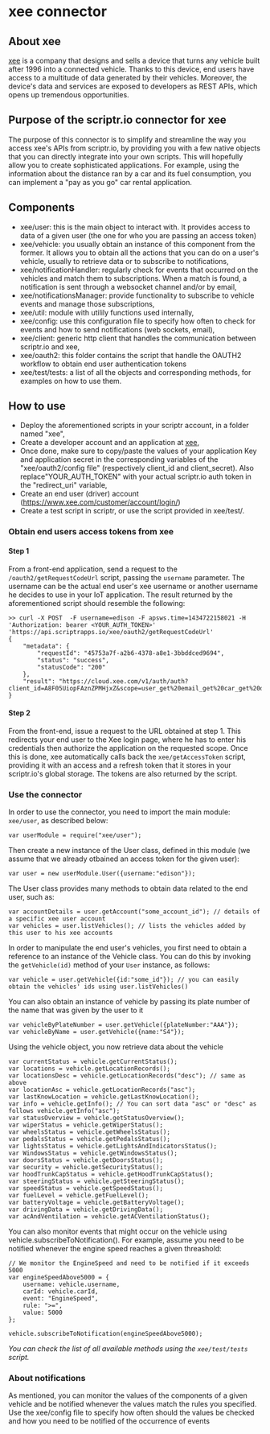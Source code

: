 # xee connector
## About xee
[xee](http://www.xee.com) is a company that designs and sells a device that turns any vehicle built after 1996 into a connected vehicle. 
Thanks to this device, end users have access to a multitude of data generated by their vehicles.
Moreover, the device's data and services are exposed to developers as REST APIs, which opens up tremendous opportunities.
## Purpose of the scriptr.io connector for xee
The purpose of this connector is to simplify and streamline the way you access xee's APIs from scriptr.io, by providing you with a few native objects that you can directly integrate into your own scripts. 
This will hopefully allow you to create sophisticated applications. For example, using the information about the distance ran by a car and its fuel consumption, you can implement a "pay as you go" car rental
application.
## Components
- xee/user: this is the main object to interact with. It provides access to data of a given user (the one for who you are passing an access token)
- xee/vehicle: you usually obtain an instance of this component from the former. It allows you to obtain all the actions that you can do on a user's vehicle, usually to retrieve data or to subscribe to notifications,
- xee/notificationHandler: regularly check for events that occurred on the vehicles and match them to subscriptions. When a match is found, a notification is sent through a websocket channel and/or by email,
- xee/notificationsManager: provide functionality to subscribe to vehicle events and manage those subscriptions,
- xee/util: module with utilily functions used internally,
- xee/config: use this configuration file to specify how often to check for events and how to send notifications (web sockets, email),
- xee/client: generic http client that handles the communication between scriptr.io and xee,
- xee/oauth2: this folder contains the script that handle the OAUTH2 workflow to obtain end user authentication tokens
- xee/test/tests: a list of all the objects and corresponding methods, for examples on how to use them.

## How to use
- Deploy the aforementioned scripts in your scriptr account, in a folder named "xee",
- Create a developer account and an application at [xee](https://developer.xee.com/),
- Once done, make sure to copy/paste the values of your application Key and application secret in the corresponding
variables of the "xee/oauth2/config file" (respectively client_id and client_secret). Also replace"YOUR_AUTH_TOKEN" with your actual scriptr.io auth token in the "redirect_uri" variable,
- Create an end user (driver) account (https://www.xee.com/customer/account/login/)  
- Create a test script in scriptr, or use the script provided in xee/test/. 

### Obtain end users access tokens from xee

#### Step 1
From a front-end application, send a request to the ```/oauth2/getRequestCodeUrl``` script, passing the ```username``` parameter. 
The username can be the actual end user's xee username or another username he decides to use in your IoT application. 
The result returned by the aforementioned script should resemble the following:

```
>> curl -X POST  -F username=edison -F apsws.time=1434722158021 -H 'Authorization: bearer <YOUR_AUTH_TOKEN>' 'https://api.scriptrapps.io/xee/oauth2/getRequestCodeUrl'
{
	"metadata": {
		"requestId": "45753a7f-a2b6-4378-a8e1-3bbddced9694",
		"status": "success",
		"statusCode": "200"
	},
	"result": "https://cloud.xee.com/v1/auth/auth?client_id=A8F05UiopFAznZPMHjxZ&scope=user_get%20email_get%20car_get%20data_get%20location_get%20address_all%20accelerometer_get&state=42e8e1&redirect_uri=https%3A%2F%2Fapi.scriptr.io%2Fxee%2Foauth2%2FgetAccessToken%3Fauth_token%3CRkY19EJKL0UcNw%3D%3D""
}
```
#### Step 2

From the front-end, issue a request to the URL obtained at step 1. This redirects your end user to the Xee login page, 
where he has to enter his credentials then authorize the application on the requested scope. 
Once this is done, xee automatically calls back the ```xee/getAccessToken``` script, providing it with an access and a refresh token that it stores in your scriptr.io's global storage. The tokens are also returned by the script.

### Use the connector

In order to use the connector, you need to import the main module: ```xee/user```, as described below:
```
var userModule = require("xee/user");
```
Then create a new instance of the User class, defined in this module (we assume that we already otbained an access token for the given user):
```
var user = new userModule.User({username:"edison"});
```
The User class provides many methods to obtain data related to the end user, such as:
```
var accountDetails = user.getAccount("some_account_id"); // details of a specific xee user account
var vehicles = user.listVehicles(); // lists the vehicles added by this user to his xee accounts
```
In order to manipulate the end user's vehicles, you first need to obtain a reference to an instance of the Vehicle class. You can do this by invoking the ```getVehicle(id)``` method of your ```User``` instance, as follows:
```
var vehicle = user.getVehicle({id:"some_id"}); // you can easily obtain the vehicles' ids using user.listVehicles()
```
You can also obtain an instance of vehicle by passing its plate number of the name that was given by the user to it
```
var vehicleByPlateNumber = user.getVehicle({plateNumber:"AAA"});
var vehicleByName = user.getVehicle({name:"S4"});
```

Using the vehicle object, you now retrieve data about the vehicle
```
var currentStatus = vehicle.getCurrentStatus();
var locations = vehicle.getLocationRecords();
var locationsDesc = vehicle.getLocationRecords("desc"); // same as above
var locationAsc = vehicle.getLocationRecords("asc");
var lastKnowLocation = vehicle.getLastKnowLocation();
var info = vehicle.getInfo(); // You can sort data "asc" or "desc" as follows vehicle.getInfo("asc");
var statusOverview = vehicle.getStatusOverview();
var wiperStatus = vehicle.getWiperStatus();
var wheelsStatus = vehicle.getWheelsStatus();
var pedalsStatus = vehicle.getPedalsStatus();
var lightsStatus = vehicle.getLightsAndIndicatorsStatus();
var WindowsStatus = vehicle.getWindowsStatus();
var doorsStatus = vehicle.getDoorsStatus();
var security = vehicle.getSecurityStatus();
var hoodTrunkCapStatus = vehicle.getHoodTrunkCapStatus();
var steeringStatus = vehicle.getSteeringStatus();
var speedStatus = vehicle.getSpeedStatus();
var fuelLevel = vehicle.getFuelLevel();
var batteryVoltage = vehicle.getBatteryVoltage();
var drivingData = vehicle.getDrivingData();
var acAndVentilation = vehicle.getACVentilationStatus();
```

You can also monitor events that might occur on the vehicle using vehicle.subscribeToNotification(). 
For example, assume you need to be notified whenever the engine speed reaches a given threashold:
```
// We monitor the EngineSpeed and need to be notified if it exceeds 5000
var engineSpeedAbove5000 = {
	username: vehicle.username,
    carId: vehicle.carId,
    event: "EngineSpeed",
    rule: ">=",
    value: 5000
};
  
vehicle.subscribeToNotification(engineSpeedAbove5000);

```

*You can check the list of all available methods using the ```xee/test/tests``` script.*

### About notifications
As mentioned, you can monitor the values of the components of a given vehicle and be notified whenever the values match the rules you specified. Use the xee/config file to specify how often should the values be checked and how you need to be notified of the occurrence of events

